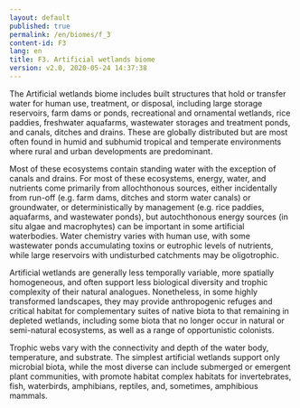 ```yaml
---
layout: default
published: true
permalink: /en/biomes/f_3
content-id: F3
lang: en
title: F3. Artificial wetlands biome
version: v2.0, 2020-05-24 14:37:38
---
```


The Artificial wetlands biome includes built structures that hold or transfer water for human use, treatment, or disposal, including large storage reservoirs, farm dams or ponds, recreational and ornamental wetlands, rice paddies, freshwater aquafarms, wastewater storages and treatment ponds, and canals, ditches and drains. These are globally distributed but are most often found in humid and subhumid tropical and temperate environments where rural and urban developments are predominant. 

Most of these ecosystems contain standing water with the exception of canals and drains. For most of these ecosystems, energy, water, and nutrients come primarily from allochthonous sources, either incidentally from run-off (e.g. farm dams, ditches and storm water canals) or groundwater, or deterministically by management (e.g. rice paddies, aquafarms, and wastewater ponds), but autochthonous energy sources (in situ algae and macrophytes) can be important in some artificial waterbodies. Water chemistry varies with human use, with some wastewater ponds accumulating toxins or eutrophic levels of nutrients, while large reservoirs with undisturbed catchments may be oligotrophic. 

Artificial wetlands are generally less temporally variable, more spatially homogeneous, and often support less biological diversity and trophic complexity of their natural analogues. Nonetheless, in some highly transformed landscapes, they may provide anthropogenic refuges and critical habitat for complementary suites of native biota to that remaining in depleted wetlands, including some biota that no longer occur in natural or semi-natural ecosystems, as well as a range of opportunistic colonists. 

Trophic webs vary with the connectivity and depth of the water body, temperature, and substrate. The simplest artificial wetlands support only microbial biota, while the most diverse can include submerged or emergent plant communities, with promote habitat complex habitats for invertebrates, fish, waterbirds, amphibians, reptiles, and, sometimes, amphibious mammals.
